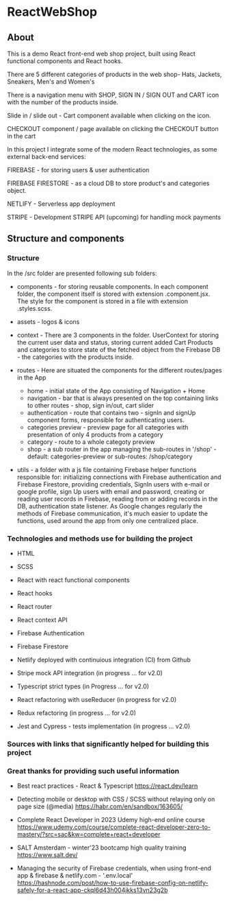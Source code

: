 # ReactWebShop

## About 

This is a demo React front-end web shop project, built using React functional components and React hooks.

There are 5 different categories of products in the web shop- Hats, Jackets, Sneakers, Men's and Women's

There is a navigation menu with SHOP, SIGN IN / SIGN OUT and CART icon with the number of the products inside.

Slide in / slide out - Cart component available when clicking on the icon.

CHECKOUT component / page available on clicking the CHECKOUT button in the cart

In this project I integrate some of the modern React technologies, as some external back-end services:

FIREBASE - for storing users & user authentication

FIREBASE FIRESTORE - as a cloud DB to store product's and categories object.

NETLIFY - Serverless app deployment

STRIPE -  Development STRIPE API (upcoming) for handling mock payments 



## Structure and components

### Structure

In the /src folder are presented following sub folders:

  - components - for storing reusable components. In each component folder, the component itself is stored with extension .component.jsx. The style for the component is stored in a file with extension .styles.scss.

  - assets - logos & icons 

  - context - There are 3 components in the folder. UserContext for storing the current user data and status, storing current added Cart Products and categories to store state of the fetched object from the Firebase DB - the categories with the products inside.

  - routes - Here are situated the components for the different routes/pages in the App 
      - home - initial state of the App consisting of Navigation + Home
      - navigation - bar that is always presented on the top containing links to other routes - shop, sign in/out, cart slider
      - authentication - route that contains two - signIn and signUp component forms, responsible for authenticating users.
      - categories preview - preview page for all categories with presentation of only 4 products from a category
      - category - route to a whole categoty preview
      - shop - a sub router in the app managing the sub-routes in '/shop' - default: categories-preview or sub-routes: /shop/category

  - utils - a folder with a js file containing Firebase helper functions responsible for: initializing connections with Firebase authentication and Firebase Firestore, providing credentials, SignIn users with e-mail or google profile, sign Up users with email and password, creating or reading user records in Firebase, reading from or adding records in the DB, authentication state listener. As Google changes regularly the methods of Firebase communication, it's much easier to update the functions, used around the app from only one centralized place.

### Technologies and methods use for building the project

- HTML
- SCSS
- React with react functional components
- React hooks 
- React router
- React context API
- Firebase Authentication
- Firebase Firestore 
- Netlify deployed with continuious integration (CI) from Github
 
- Stripe mock API integration (in progress ... for v2.0)
- Typescript strict types (in Progress ... for v2.0)
- React refactoring with useReducer (in progress for v2.0) 
- Redux refactoring (in progress ... for v2.0)
- Jest and Cypress - tests implementation (in progress ... v2.0)

### Sources with links that significantly helped for building this project
### Great thanks for providing such useful information

  - Best react practices - React & Typescript
    https://react.dev/learn
    
  - Detecting mobile or desktop with CSS / SCSS without relaying only on page size (@media)
    https://habr.com/en/sandbox/163605/
    
  - Complete React Developer in 2023 Udemy high-end online course
    https://www.udemy.com/course/complete-react-developer-zero-to-mastery/?src=sac&kw=complete+react+developer
    
  - SALT Amsterdam - winter'23 bootcamp high quality training 
    https://www.salt.dev/
     
  - Managing the security of Firebase credentials, when using front-end app & firebase & netlify.com - '.env.local'   
    https://hashnode.com/post/how-to-use-firebase-config-on-netlify-safely-for-a-react-app-ckql6d43h004jkks13vn23g2b
